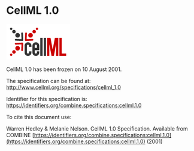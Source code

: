 # CellML 1.0
![CellML logo](./files/cellml-logo.png) 

CellML 1.0 has been frozen on 10 August 2001.

The specification can be found at: http://www.cellml.org/specifications/cellml_1.0

Identifier for this specification is: https://identifiers.org/combine.specifications:cellml.1.0

To cite this document use:

Warren Hedley & Melanie Nelson. CellML 1.0 Specification. Available from COMBINE [https://identifiers.org/combine.specifications:cellml.1.0](https://identifiers.org/combine.specifications:cellml.1.0) (2001)